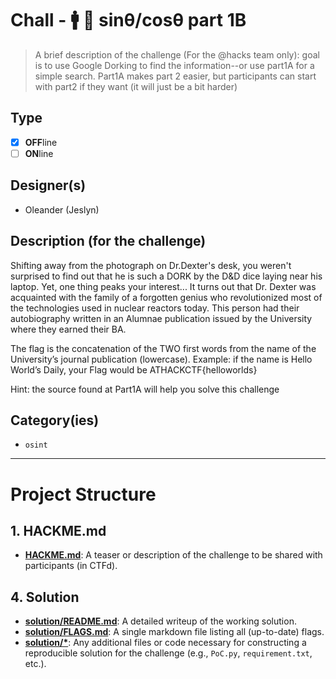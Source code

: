 # Chall - 🚹 🎩 sinθ/cosθ part 1B

> A brief description of the challenge (For the @hacks team only): goal is to use Google Dorking to find the information--or use part1A for a simple search. Part1A makes part 2 easier, but participants can start with part2 if they want (it will just be a bit harder)

## Type

- [X] **OFF**line
- [ ] **ON**line

## Designer(s)

- Oleander (Jeslyn)


## Description (for the challenge)
Shifting away from the photograph on Dr.Dexter's desk, you weren't surprised to find out that he is such a DORK by the D&D dice laying near his laptop.
Yet, one thing peaks your interest...
It turns out that Dr. Dexter was acquainted with the family of a forgotten genius who revolutionized most of the technologies used in nuclear reactors today. This person had their autobiography written in an Alumnae publication issued by the University where they earned their BA. 

The flag is the concatenation of the TWO first words from the name of the University’s journal publication (lowercase). Example: if the name is Hello World’s Daily, your Flag would be ATHACKCTF{helloworlds}

Hint: the source found at Part1A will help you solve this challenge

## Category(ies)

- `osint`
  

---

# Project Structure

## 1. HACKME.md

- **[HACKME.md](HACKME.md)**: A teaser or description of the challenge to be shared with participants (in CTFd).

## 4. Solution

- **[solution/README.md](solution/README.md)**: A detailed writeup of the working solution.
- **[solution/FLAGS.md](solution/FLAGS.md)**: A single markdown file listing all (up-to-date) flags.
- **[solution/*](solution/)**: Any additional files or code necessary for constructing a reproducible solution for the
  challenge (e.g., `PoC.py`, `requirement.txt`, etc.). 
